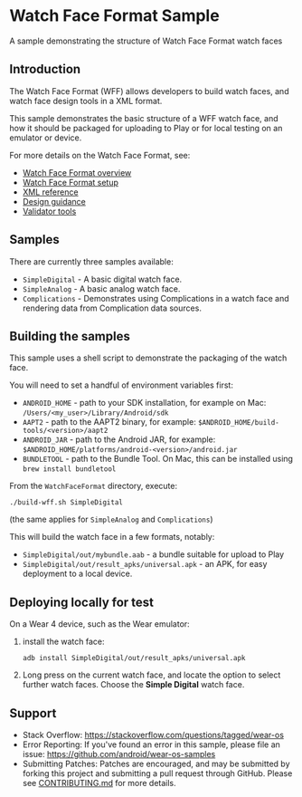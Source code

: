 # Watch Face Format Sample

A sample demonstrating the structure of Watch Face Format watch faces

## Introduction

The Watch Face Format (WFF) allows developers to build watch faces, and watch
face design tools in a XML format.

This sample demonstrates the basic structure of a WFF watch face, and how it
should be packaged for uploading to Play or for local testing on an emulator or
device.

For more details on the Watch Face Format, see:

- [Watch Face Format overview][wff-overview]
- [Watch Face Format setup][wff-setup]
- [XML reference][wff-xml-reference]
- [Design guidance][watch-face-design-guidance]
- [Validator tools][validator-tools]

## Samples

There are currently three samples available:

- `SimpleDigital` - A basic digital watch face.
- `SimpleAnalog` - A basic analog watch face.
- `Complications` - Demonstrates using Complications in a watch face and
  rendering data from Complication data sources.

## Building the samples

This sample uses a shell script to demonstrate the packaging of the watch face.

You will need to set a handful of environment variables first:

- `ANDROID_HOME` - path to your SDK installation, for example on Mac:
  `/Users/<my_user>/Library/Android/sdk`
- `AAPT2` - path to the AAPT2 binary, for example:
  `$ANDROID_HOME/build-tools/<version>/aapt2`
- `ANDROID_JAR` - path to the Android JAR, for example:
  `$ANDROID_HOME/platforms/android-<version>/android.jar`
- `BUNDLETOOL` - path to the Bundle Tool. On Mac, this can be installed using
  `brew install bundletool`

From the `WatchFaceFormat` directory, execute:

```shell
./build-wff.sh SimpleDigital
```

(the same applies for `SimpleAnalog` and `Complications`)

This will build the watch face in a few formats, notably:

- `SimpleDigital/out/mybundle.aab` - a bundle suitable for upload to Play
- `SimpleDigital/out/result_apks/universal.apk` - an APK, for easy deployment
  to a local device.

## Deploying locally for test

On a Wear 4 device, such as the Wear emulator:

1. install the watch face:

    ```shell
    adb install SimpleDigital/out/result_apks/universal.apk
    ```

1. Long press on the current watch face, and locate the option to select further
   watch faces. Choose the **Simple Digital** watch face.

## Support

- Stack Overflow: <https://stackoverflow.com/questions/tagged/wear-os>
- Error Reporting: If you've found an error in this sample, please file an
  issue: <https://github.com/android/wear-os-samples>
- Submitting Patches: Patches are encouraged, and may be submitted by forking
  this project and submitting a pull request through GitHub. Please see
  [CONTRIBUTING.md][contributing] for more details.

[wff-overview]: https://developer.android.com/training/wearables/wff
[wff-setup]: https://developer.android.com/training/wearables/wff/setup
[wff-xml-reference]: https://developer.android.com/training/wearables/wff/watch-face
[watch-face-design-guidance]: https://developer.android.com/design/ui/wear/guides/surfaces/watch-faces
[contributing]: ../CONTRIBUTING.md
[validator-tools]: https://github.com/google/watchface

